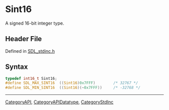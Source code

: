 # Sint16

A signed 16-bit integer type.

## Header File

Defined in [SDL_stdinc.h](https://github.com/libsdl-org/SDL/blob/SDL2/include/SDL_stdinc.h)

## Syntax

```c
typedef int16_t Sint16;
#define SDL_MAX_SINT16  ((Sint16)0x7FFF)        /* 32767 */
#define SDL_MIN_SINT16  ((Sint16)(~0x7FFF))     /* -32768 */
```

----
[CategoryAPI](CategoryAPI), [CategoryAPIDatatype](CategoryAPIDatatype), [CategoryStdInc](CategoryStdInc)

